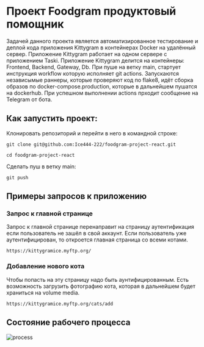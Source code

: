 # Проект Foodgram продуктовый помощник

Задачей данного проекта является автоматизированное тестирование и
деплой кода приложения Kittygram в контейнерах Docker на удалённый сервер.
Приложение Kittygram работает на одном сервере с приложением Taski. Приложение Kittygram
делится на контейнеры: Frontend, Backend, Gateway, Db.
При пуше на ветку main, стартует инструкция workflow которую исполняет git actions. 
Запускаются независымые раннеры, которые проверяют код по flake8, идёт сборка 
образов по docker-compose.production, которые в дальнейшем пушатся на dockerhub. 
При успешном выполнении actions прходит сообщение на Telegram от бота. 

## Как запустить проект: 

Клонировать репозиторий и перейти в него в командной строке: 

```
git clone git@github.com:Ice444-222/foodgram-project-react.git 
```

``` 
cd foodgram-project-react
```

Сделать пуш в ветку main:

``` 
git push
```

## Примеры запросов к приложению

### Запрос к главной странице

Запрос к главной странице перенаправит на страницу
аутентификация если пользователь не зашёл в свой аккаунт.
Если пользователь уже аутентифицирован, то откроется главная
страница со всеми котами.

```
https://kittygramice.myftp.org/
```

### Добавление нового кота

Чтобы попасть на эту страницу надо быть аунтифицированным.
Есть возможность загрузить фотографию кота, которая в дальнейшем
будет храниться на volume media.

```
https://kittygramice.myftp.org/cats/add
```


## Состояние рабочего процесса
![process](https://github.com/ice444-222/kittygram_final/actions/workflows/main.yml/badge.svg?event=push)